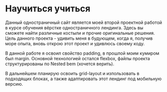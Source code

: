 # Научиться учиться

Данный одностраничный сайт является моей второй проектной работой в курсе обучения вёрстке одностраничного лендинга.
Здесь вы сможете найти различные костыли и прочие оригинальные решения. Цель данного проекта - удивить меня в будующем, когда я, получив море опыта, вновь открою этот проект и удивлюсь своему коду.

В данной работе я освоил свойство padding, в прошлой моим кумиром был margin. Основной технологией остался flexbox, файлы проекта структурированы по Nested bem (хочется верить).

В дальнейшем планирую освоить grid-layout и изпользовать в подходящих блоках, а также адаптировать этот лендинг под мобильную версию.


